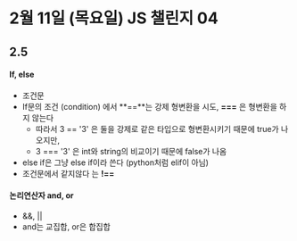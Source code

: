 # 2월 11일 (목요일) JS 챌린지 04
  
## 2.5
#### If, else
- 조건문
- If문의 조건 (condition) 에서 **==**는 강제 형변환을 시도, **===** 은 형변환을 하지 않는다
    - 따라서 3 == '3' 은 둘을 강제로 같은 타입으로 형변환시키기 때문에 true가 나오지만, 
    - 3 === '3' 은 int와 string의 비교이기 때문에 false가 나옴
- else if은 그냥 else if이라 쓴다 (python처럼 elif이 아님)
- 조건문에서 같지않다 는 **!==**

#### 논리연산자 and, or
- &&, ||
- and는 교집합, or은 합집합